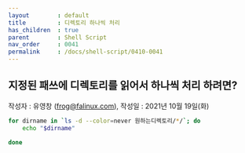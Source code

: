 ```yaml
---
layout        : default
title         : 디렉토리 하나씩 처리
has_children  : true
parent        : Shell Script
nav_order     : 0041
permalink     : /docs/shell-script/0410-0041
---
```


## 지정된 패쓰에 디렉토리를 읽어서 하나씩 처리 하려면?
작성자 : 유영창 (frog@falinux.com), 작성일 : 2021년 10월 19일(화)

``` sh
for dirname in `ls -d --color=never 원하는디렉토리/*/`; do
    echo "$dirname"

done
```
